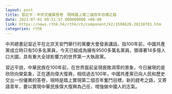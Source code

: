 ```yaml
---
layout: post
title: 習近平：中共交優異答卷　現時踏上第二個百年目標之路
date: 2021-07-01 09:51:57.000000000 +08:00
link: https://news.rthk.hk/rthk/ch/component/k2/1598628-20210701.htm
categories: rthk
---
```


中共總書記習近平在北京天安門舉行的黨慶大會發表講話，指100年前，中國共產黨成立時只有50多名黨員，今天已經成為擁有9500多萬名黨員，領導著14多億人口大國，具有重大全球影響力的世界第一大執政黨。

習近平說，中華民族在100年前，在世界面前呈現衰敗凋零的景象，今日展現的是欣欣向榮氣象，正在邁向偉大復興，相信過去100年，中國共產黨已向人民和歷史交出一份優異的答卷，現時是踏上實現第二個百年奮鬥目標，新的趕考之路，又寄語青年，要以實現中華民族偉大復興為己任，增強做中國人的志氣。
